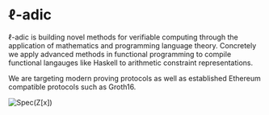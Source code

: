 # ℓ-adic

ℓ-adic is building novel methods for verifiable computing through the application of mathematics and programming language theory. Concretely we apply advanced methods in functional programming to compile functional langauges like Haskell to arithmetic constraint representations.

We are targeting modern proving protocols as well as established Ethereum compatible protocols such as Groth16. 




![Spec(Z[x])](https://pbelmans.ncag.info/atlas/mumford-reprint.png)
